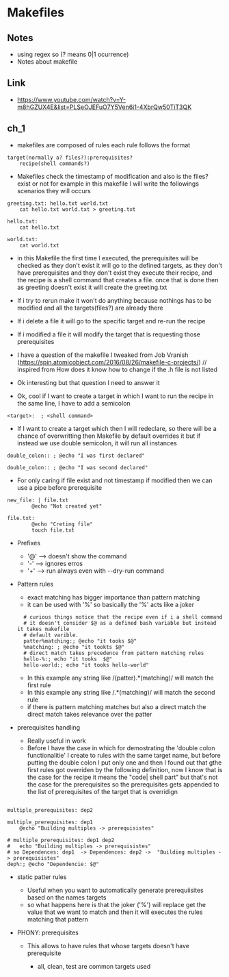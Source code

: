 # Makefiles

## Notes

- using regex so (? means 0|1 ocurrence)
- Notes about makefile

## Link

- https://www.youtube.com/watch?v=Y-m8hGZUX4E&list=PLSeOJEFuO7Y5Ven6i1-4XbrQw50TiT3QK

## ch_1

- makefiles are composed of rules each rule follows the format

```
target(normally a? files?):prerequisites?
    recipe(shell commands?)
```

- Makefiles check the timestamp of modification and also is the files? exist or not
  for example in this makefile I will write the followings scenarios they will occurs

```
greeting.txt: hello.txt world.txt
    cat hello.txt world.txt > greeting.txt

hello.txt:
    cat hello.txt

world.txt:
    cat world.txt
```

- in this Makefile the first time I executed, the prerequisites will be checked as they don't exist
  it will go to the defined targets, as they don't have prerequisites and they don't exist they execute their recipe, and the recipe is a shell command that creates a file. once that is done then as greeting doesn't exist
  it will create the greeting.txt

- If i try to rerun make it won't do anything because nothings has to be modified and all the targets(files?) are already there

- If i delete a file it will go to the specific target and re-run the recipe
- If i modified a file it will modify the target that is requesting those prerequisites

- I have a question of the makefile I tweaked from
  Job Vranish (https://spin.atomicobject.com/2016/08/26/makefile-c-projects/) // inspired from
  How does it know how to change if the .h file is not listed

- Ok interesting but that question I need to answer it

- Ok, cool if I want to create a target in which I want to run the recipe in the same line, I have to add a semicolon

```
<target>:  ; <shell command>
```

- If I want to create a target which then I will redeclare, so there will be a chance of overwritting
  then Makefile by default overrides it but if instead we use double semicolon, it will run all instances

```
double_colon:: ; @echo "I was first declared"

double_colon:: ; @echo "I was second declared"
```

- For only caring if file exist and not timestamp if modified then we can use a pipe before prerequisite

```
new_file: | file.txt
        @echo "Not created yet"

file.txt:
        @echo "Creting file"
        touch file.txt

```

- Prefixes

  - '@' --> doesn't show the command
  - '-' --> ignores erros
  - '+' --> run always even with --dry-run command

- Pattern rules

  - exact matching has bigger importance than pattern matching
  - it can be used with '%' so basically the '%' acts like a joker

  ```
    # curious things notice that the recipe even if i a shell command
    # it doesn't consider $@ as a defined bash variable but instead it takes makefile
    # default varible.
    patter%matching:; @echo "it tooks $@"
    %matching: ; @echo "it tookts $@"
    # direct match takes precedence from pattern matching rules
    hello-%:; echo "it tooks  $@"
    hello-world:; echo "it tooks hello-world"
  ```

  - In this example any string like /(patter).\*(matching)/ will match the first rule
  - In this example any string like /.\*(matching)/ will match the second rule
  - if there is pattern matching matches but also a direct match the direct match takes relevance over the patter

- prerequisites handling

  - Really useful in work
  - Before I have the case in which for demostrating the 'double colon functionalitie' I create to rules with the same target name, but before putting the double colon I put only one and then I found out that gthe first rules got overriden by the following definition, now I know that is the case for the recipe it means the "code| shell part" but that's not the case for the prerequisites so the prerequisites gets appended to the list of prerequisites of the target that is overridign

```

multiple_prerequisites: dep2

multiple_prerequisites: dep1
	@echo "Building multiples -> prerequisistes"

# multiple_prerequisites: dep1 dep2
# 	echo "Building multiples -> prerequisistes"
# so Dependences: dep1  -> Dependences: dep2 ->  "Building multiples -> prerequisistes"
dep%:; @echo "Dependencie: $@"
```

- static patter rules

  - Useful when you want to automatically generate prerequiisites based on the names targets
  <!--Gives a better explanation-->
  - so what happens here is that the joker ('%') will replace get the value that we want to match and then it will executes the rules matching that pattern

- PHONY: prerequisites

  - This allows to have rules that whose targets
    doesn't have prerequisite

    - all, clean, test are common targets used
